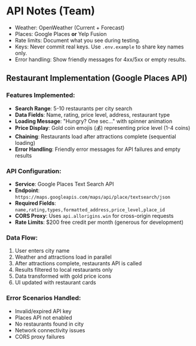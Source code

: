 # API Notes (Team)

- Weather: OpenWeather (Current + Forecast)
- Places: Google Places **or** Yelp Fusion
- Rate limits: Document what you see during testing.
- Keys: Never commit real keys. Use `.env.example` to share key names only.
- Error handling: Show friendly messages for 4xx/5xx or empty results.

## Restaurant Implementation (Google Places API)

### Features Implemented:
- **Search Range**: 5-10 restaurants per city search
- **Data Fields**: Name, rating, price level, address, restaurant type
- **Loading Message**: "Hungry? One sec..." with spinner animation
- **Price Display**: Gold coin emojis (💰) representing price level (1-4 coins)
- **Chaining**: Restaurants load after attractions complete (sequential loading)
- **Error Handling**: Friendly error messages for API failures and empty results

### API Configuration:
- **Service**: Google Places Text Search API
- **Endpoint**: `https://maps.googleapis.com/maps/api/place/textsearch/json`
- **Required Fields**: `name,rating,types,formatted_address,price_level,place_id`
- **CORS Proxy**: Uses `api.allorigins.win` for cross-origin requests
- **Rate Limits**: $200 free credit per month (generous for development)

### Data Flow:
1. User enters city name
2. Weather and attractions load in parallel
3. After attractions complete, restaurants API is called
4. Results filtered to local restaurants only
5. Data transformed with gold price icons
6. UI updated with restaurant cards

### Error Scenarios Handled:
- Invalid/expired API key
- Places API not enabled
- No restaurants found in city
- Network connectivity issues
- CORS proxy failures